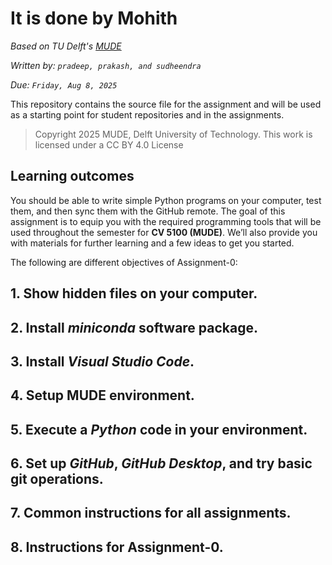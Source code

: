 # It is done by Mohith

*Based on TU Delft's [MUDE](http://mude.citg.tudelft.nl/)*

*Written by: `pradeep, prakash, and sudheendra`*

*Due: `Friday, Aug 8, 2025`*

This repository contains the source file for the assignment and will be used as a starting point for student repositories and in the assignments.

> Copyright 2025 MUDE, Delft University of Technology. This work is licensed under a CC BY 4.0 License

## Learning outcomes 

You should be able to write simple Python programs on your computer, test them, and then sync them with the GitHub remote. The goal of this assignment is to equip you with the required programming tools that will be used throughout the semester for **CV 5100 (MUDE)**. We’ll also provide you with materials for further learning and a few ideas to get you started. 

The following are different objectives of Assignment-0:

## 1. Show hidden files on your computer.
## 2. Install _miniconda_ software package.
## 3. Install _Visual Studio Code_.
## 4. Setup MUDE environment.
## 5. Execute a _Python_ code in your environment.
## 6. Set up _GitHub_, _GitHub Desktop_, and try basic git operations.
## 7. Common instructions for all assignments.
## 8. Instructions for Assignment-0.


